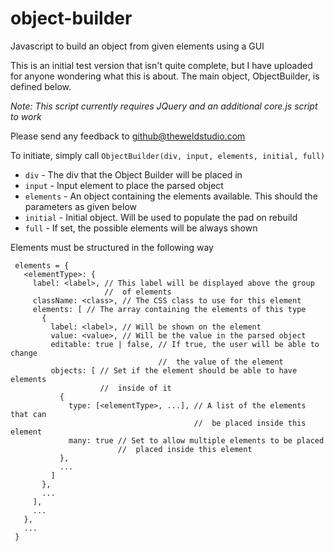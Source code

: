 object-builder
==============

Javascript to build an object from given elements using a GUI

This is an initial test version that isn't quite complete, but I have uploaded for anyone wondering what this is about. The main object, ObjectBuilder, is defined below.

*Note: This script currently requires JQuery and an additional core.js script to work*

Please send any feedback to github@theweldstudio.com

To initiate, simply call `ObjectBuilder(div, input, elements, initial, full)`
- `div`      - The div that the Object Builder will be placed in
- `input`    - Input element to place the parsed object
- `elements` - An object containing the elements available. This should the
               parameters as given below
- `initial`  - Initial object. Will be used to populate the pad on rebuild
- `full`     - If set, the possible elements will be always shown

Elements must be structured in the following way

```
 elements = {
   <elementType>: { 
     label: <label>, // This label will be displayed above the group
                     //  of elements
     className: <class>, // The CSS class to use for this element
     elements: [ // The array containing the elements of this type
       {
         label: <label>, // Will be shown on the element
         value: <value>, // Will be the value in the parsed object
         editable: true | false, // If true, the user will be able to change
                                 //  the value of the element
         objects: [ // Set if the element should be able to have elements
                    //  inside of it
           {
             type: [<elementType>, ...], // A list of the elements that can
                                         //  be placed inside this element
             many: true // Set to allow multiple elements to be placed
                        //  placed inside this element
           },
           ...
         ]
       },
       ...
     ],
     ...
   },
   ...
 }
```
